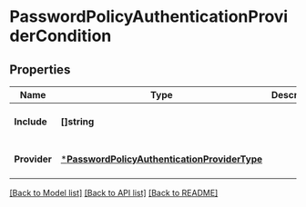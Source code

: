 # PasswordPolicyAuthenticationProviderCondition

## Properties
Name | Type | Description | Notes
------------ | ------------- | ------------- | -------------
**Include** | **[]string** |  | [optional] [default to null]
**Provider** | [***PasswordPolicyAuthenticationProviderType**](PasswordPolicyAuthenticationProviderType.md) |  | [optional] [default to null]

[[Back to Model list]](../README.md#documentation-for-models) [[Back to API list]](../README.md#documentation-for-api-endpoints) [[Back to README]](../README.md)

